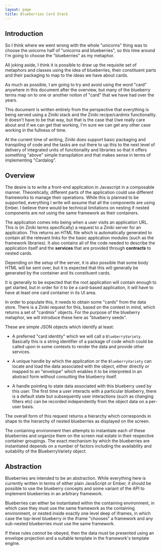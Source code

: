 ```yaml
---
layout: page
title: Blueberries Card Stack
---
```


## Introduction

So I think where we went wrong with the whole "unicorns" thing was to
choose the unicorns half of "unicorns and blueberries", so this time
around I'm going to choose the "blueberries" as my metaphor.

All joking aside, I think it is possible to draw up the requisite set
of metaphors and classes using the idea of blueberries, their
constituent parts and their packaging to map to the ideas we have
about cards.

As much as possible, I am going to try and avoid using the word "card"
anywhere in this document after the overview, but many of the
blueberry terms map on to one or another notion of "card" that we have
had over the years.

This document is written entirely from the perspective that everything
is being served using a Ziniki stack and the Ziniki recipe/cardmix
functionality.  It doesn't have to be that way, but that is the case
that I/we really care about and if we can get that working, I'm sure
we can get any other case working in the fullness of time.

At the current time of writing, Ziniki does support basic packaging
and transpiling of code and the tasks are out there to up this to the
next level of delivery of integrated units of functionality and
libraries so that it offers something "above" simple transpilation and
that makes sense in terms of implementing "Cardalog".

## Overview

The desire is to write a front-end application in Javascript in a
composable manner.  Theoretically, different parts of the application
could use different frameworks to manage their operations.  While this
is planned to be supported, everything I write will assume that all
the components are using Ember.  I believe there would be technical
limitations on nesting if nested components are _not_ using the same
framework as their containers.

The application comes into being when a user visits an application
URL.  This is (in Ziniki terms specifically) a request to a Ziniki
server for an application.  This returns an HTML file which is
automatically generated to contain all the relevant links for the
basic application modules (such as the framework libraries).  It also
contains all of the code needed to describe the application itself and
the **services** that are provided through **contracts** to nested
cards.

Depending on the setup of the server, it is also possible that some
body HTML will be sent over, but it is expected that this will
generally be generated by the container and its constituent cards.

It is generally to be expected that the root application will contain
enough to get started, but in order for it to be a card-based
application, it will have to have at least one card container in its
UI area.

In order to populate this, it needs to obtain some "cards" from the
data store.  There is a Ziniki request for this, based on the context
in mind, which returns a set of "cardmix" objects.  For the purpose of
the blueberry metaphor, we will introduce these here as "blueberry
seeds".

These are simple JSON objects which identify at least:

* A preferred "card identity" which we will call a `BlueberryVariety`.
Basically this is a string identifier of a package of code which could
be called upon in some contexts to render the data and provide other
services.

* A unique handle by which the application or the `BlueberryVariety` can
locate and load the data associated with the object, either directly
or mapped to an "envelope" which enables it to be interpreted in an
abstract form without consulting the blueberry itself.

* A handle pointing to state data associated with this blueberry used by
this user.  The first time a user interacts with a particular
blueberry, there is a default state but subsequently user interactions
(such as changing filters etc) can be recorded independently from the
object data on a per-user basis.

The overall form of this request returns a hierarchy which corresponds
in shape to the hierarchy of nested blueberries as displayed on the
screen.

The containing environment then attempts to instantiate each of these
blueberries and organize them on the screen real estate in their
respective container groupings.  The exact mechanism by which the
blueberries are instantiated depends on a number of factors including
the availability and suitability of the BlueberryVariety object.

## Abstraction

Blueberries are intended to be an abstraction.  While everything here
is currently written in terms of either plain JavaScript or Ember, it
should be possible to use the blueberry concepts and some variant of
the API to implement blueberries in an arbitrary framework.

Blueberries can either be instantiated within the containing
environment, in which case they must use the same framework as the
containing environment, or nested inside exactly one level deep of
iframes, in which case the top-level blueberry in the iframe "chooses"
a framework and any sub-nested blueberries must use the same
framework.

If these rules _cannot_ be obeyed, then the data must be presented
using an envelope projection and a suitable template in the
framework's template engine.


